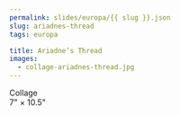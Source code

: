 ```yaml
---
permalink: slides/europa/{{ slug }}.json
slug: ariadnes-thread
tags: europa

title: Ariadne’s Thread
images:
  - collage-ariadnes-thread.jpg
---
```

Collage  
7" × 10.5"

